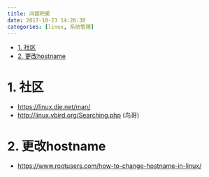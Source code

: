 ```yaml
---
title: 问题积累
date: 2017-10-23 14:26:38
categories: [linux, 系统管理]
---
```


<!-- TOC -->

- [1. 社区](#1-社区)
- [2. 更改hostname](#2-更改hostname)

<!-- /TOC -->
<a id="markdown-1-社区" name="1-社区"></a>
# 1. 社区
* https://linux.die.net/man/ 
* http://linux.vbird.org/Searching.php (鸟哥)


<a id="markdown-2-更改hostname" name="2-更改hostname"></a>
# 2. 更改hostname
* https://www.rootusers.com/how-to-change-hostname-in-linux/